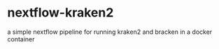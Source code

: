 # nextflow-kraken2
a simple nextflow pipeline for running kraken2 and bracken in a docker container
